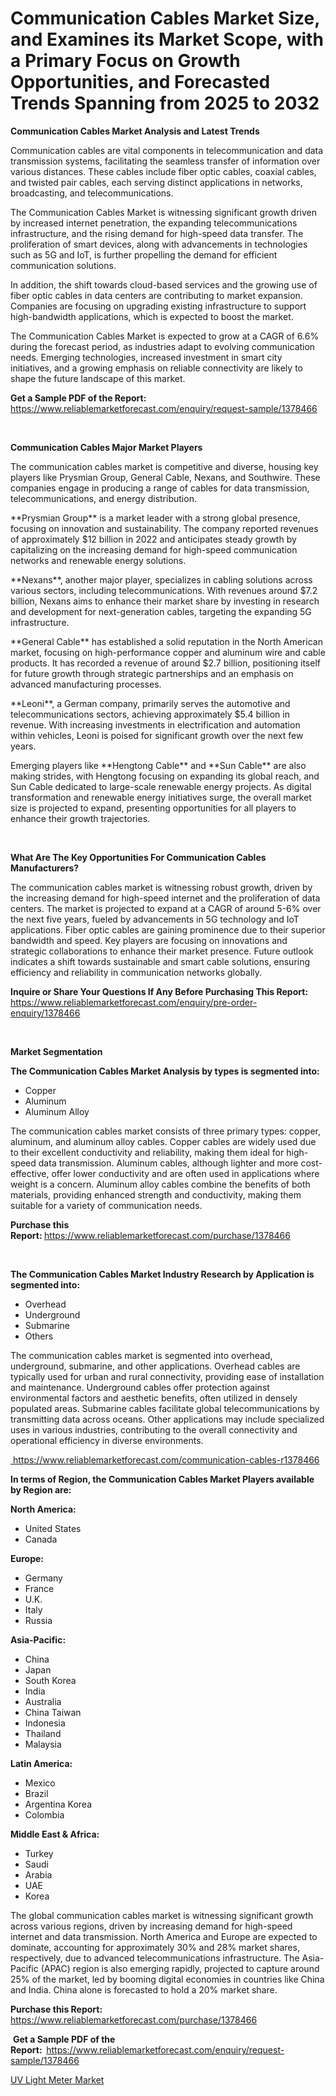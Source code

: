 <p><h1>Communication Cables Market Size, and Examines its Market Scope, with a Primary Focus on Growth Opportunities, and Forecasted Trends Spanning from 2025 to 2032</h1></p><p><strong>Communication Cables Market Analysis and Latest Trends</strong></p>
<p><p>Communication cables are vital components in telecommunication and data transmission systems, facilitating the seamless transfer of information over various distances. These cables include fiber optic cables, coaxial cables, and twisted pair cables, each serving distinct applications in networks, broadcasting, and telecommunications. </p><p>The Communication Cables Market is witnessing significant growth driven by increased internet penetration, the expanding telecommunications infrastructure, and the rising demand for high-speed data transfer. The proliferation of smart devices, along with advancements in technologies such as 5G and IoT, is further propelling the demand for efficient communication solutions. </p><p>In addition, the shift towards cloud-based services and the growing use of fiber optic cables in data centers are contributing to market expansion. Companies are focusing on upgrading existing infrastructure to support high-bandwidth applications, which is expected to boost the market. </p><p>The Communication Cables Market is expected to grow at a CAGR of 6.6% during the forecast period, as industries adapt to evolving communication needs. Emerging technologies, increased investment in smart city initiatives, and a growing emphasis on reliable connectivity are likely to shape the future landscape of this market.</p></p>
<p><strong>Get a Sample PDF of the Report:&nbsp;</strong> <a href="https://www.reliablemarketforecast.com/enquiry/request-sample/1378466?utm_campaign=2260&utm_medium=2&utm_source=Github&utm_content=ia&utm_term=16022025&utm_id=communication-cables">https://www.reliablemarketforecast.com/enquiry/request-sample/1378466</a></p>
<p>&nbsp;</p>
<p><strong>Communication Cables Major Market Players</strong></p>
<p><p>The communication cables market is competitive and diverse, housing key players like Prysmian Group, General Cable, Nexans, and Southwire. These companies engage in producing a range of cables for data transmission, telecommunications, and energy distribution.</p><p>**Prysmian Group** is a market leader with a strong global presence, focusing on innovation and sustainability. The company reported revenues of approximately $12 billion in 2022 and anticipates steady growth by capitalizing on the increasing demand for high-speed communication networks and renewable energy solutions.</p><p>**Nexans**, another major player, specializes in cabling solutions across various sectors, including telecommunications. With revenues around $7.2 billion, Nexans aims to enhance their market share by investing in research and development for next-generation cables, targeting the expanding 5G infrastructure.</p><p>**General Cable** has established a solid reputation in the North American market, focusing on high-performance copper and aluminum wire and cable products. It has recorded a revenue of around $2.7 billion, positioning itself for future growth through strategic partnerships and an emphasis on advanced manufacturing processes.</p><p>**Leoni**, a German company, primarily serves the automotive and telecommunications sectors, achieving approximately $5.4 billion in revenue. With increasing investments in electrification and automation within vehicles, Leoni is poised for significant growth over the next few years.</p><p>Emerging players like **Hengtong Cable** and **Sun Cable** are also making strides, with Hengtong focusing on expanding its global reach, and Sun Cable dedicated to large-scale renewable energy projects. As digital transformation and renewable energy initiatives surge, the overall market size is projected to expand, presenting opportunities for all players to enhance their growth trajectories.</p></p>
<p>&nbsp;</p>
<p><strong>What Are The Key Opportunities For Communication Cables Manufacturers?</strong></p>
<p><p>The communication cables market is witnessing robust growth, driven by the increasing demand for high-speed internet and the proliferation of data centers. The market is projected to expand at a CAGR of around 5-6% over the next five years, fueled by advancements in 5G technology and IoT applications. Fiber optic cables are gaining prominence due to their superior bandwidth and speed. Key players are focusing on innovations and strategic collaborations to enhance their market presence. Future outlook indicates a shift towards sustainable and smart cable solutions, ensuring efficiency and reliability in communication networks globally.</p></p>
<p><strong>Inquire or Share Your Questions If Any Before Purchasing This Report:</strong> <a href="https://www.reliablemarketforecast.com/enquiry/pre-order-enquiry/1378466?utm_campaign=2260&utm_medium=2&utm_source=Github&utm_content=ia&utm_term=16022025&utm_id=communication-cables">https://www.reliablemarketforecast.com/enquiry/pre-order-enquiry/1378466</a></p>
<p>&nbsp;</p>
<p><strong>Market Segmentation</strong></p>
<p><strong>The Communication Cables Market Analysis by types is segmented into:</strong></p>
<p><ul><li>Copper</li><li>Aluminum</li><li>Aluminum Alloy</li></ul></p>
<p><p>The communication cables market consists of three primary types: copper, aluminum, and aluminum alloy cables. Copper cables are widely used due to their excellent conductivity and reliability, making them ideal for high-speed data transmission. Aluminum cables, although lighter and more cost-effective, offer lower conductivity and are often used in applications where weight is a concern. Aluminum alloy cables combine the benefits of both materials, providing enhanced strength and conductivity, making them suitable for a variety of communication needs.</p></p>
<p><strong>Purchase this Report:&nbsp;</strong><a href="https://www.reliablemarketforecast.com/purchase/1378466?utm_campaign=2260&utm_medium=2&utm_source=Github&utm_content=ia&utm_term=16022025&utm_id=communication-cables">https://www.reliablemarketforecast.com/purchase/1378466</a></p>
<p>&nbsp;</p>
<p><strong>The Communication Cables Market Industry Research by Application is segmented into:</strong></p>
<p><ul><li>Overhead</li><li>Underground</li><li>Submarine</li><li>Others</li></ul></p>
<p><p>The communication cables market is segmented into overhead, underground, submarine, and other applications. Overhead cables are typically used for urban and rural connectivity, providing ease of installation and maintenance. Underground cables offer protection against environmental factors and aesthetic benefits, often utilized in densely populated areas. Submarine cables facilitate global telecommunications by transmitting data across oceans. Other applications may include specialized uses in various industries, contributing to the overall connectivity and operational efficiency in diverse environments.</p></p>
<p><a href="https://www.reliablemarketforecast.com/communication-cables-r1378466?utm_campaign=2260&utm_medium=2&utm_source=Github&utm_content=ia&utm_term=16022025&utm_id=communication-cables">&nbsp;https://www.reliablemarketforecast.com/communication-cables-r1378466</a></p>
<p><strong>In terms of Region, the Communication Cables Market Players available by Region are:</strong></p>
<p>
    <p> <strong> North America: </strong>
        <ul>
            <li>United States</li>
            <li>Canada</li>
        </ul>
        </p> 
    <p> <strong> Europe: </strong>
        <ul>
            <li>Germany</li>
            <li>France</li>
            <li>U.K.</li>
            <li>Italy</li>
            <li>Russia</li>
        </ul>
        </p> 
    <p> <strong> Asia-Pacific: </strong>
        <ul>
            <li>China</li>
            <li>Japan</li>
            <li>South Korea</li>
            <li>India</li>
            <li>Australia</li>
            <li>China Taiwan</li>
            <li>Indonesia</li>
            <li>Thailand</li>
            <li>Malaysia</li>
        </ul>
        </p> 
    <p> <strong> Latin America: </strong>
        <ul>
            <li>Mexico</li>
            <li>Brazil</li>
            <li>Argentina Korea</li>
            <li>Colombia</li>
        </ul>
        </p> 
    <p> <strong> Middle East & Africa: </strong>
        <ul>
            <li>Turkey</li>
            <li>Saudi</li>
            <li>Arabia</li>
            <li>UAE</li>
            <li>Korea</li>
        </ul>
    </p>
    </p>
<p><p>The global communication cables market is witnessing significant growth across various regions, driven by increasing demand for high-speed internet and data transmission. North America and Europe are expected to dominate, accounting for approximately 30% and 28% market shares, respectively, due to advanced telecommunications infrastructure. The Asia-Pacific (APAC) region is also emerging rapidly, projected to capture around 25% of the market, led by booming digital economies in countries like China and India. China alone is forecasted to hold a 20% market share.</p></p>
<p><strong>Purchase this Report: </strong><a href="https://www.reliablemarketforecast.com/purchase/1378466?utm_campaign=2260&utm_medium=2&utm_source=Github&utm_content=ia&utm_term=16022025&utm_id=communication-cables">https://www.reliablemarketforecast.com/purchase/1378466</a></p>
<p>&nbsp;<strong>Get a Sample PDF of the Report:&nbsp;&nbsp;</strong><a href="https://www.reliablemarketforecast.com/enquiry/request-sample/1378466?utm_campaign=2260&utm_medium=2&utm_source=Github&utm_content=ia&utm_term=16022025&utm_id=communication-cables">https://www.reliablemarketforecast.com/enquiry/request-sample/1378466</a></p>
<p><strong></strong></p>
<p><p><a href="https://github.com/bornergabrielle89/Market-Research-Report-List-1/blob/main/uv-light-meter-market.md?utm_campaign=2260&utm_medium=2&utm_source=Github&utm_content=ia&utm_term=16022025&utm_id=communication-cables">UV Light Meter Market</a></p></p>